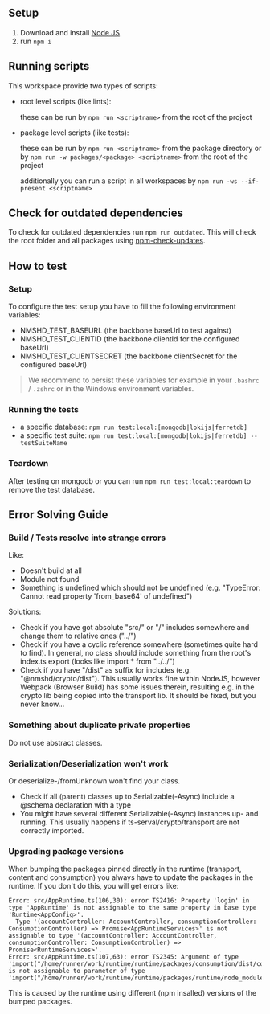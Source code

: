 ## Setup

1. Download and install [Node JS](https://nodejs.org/en/download/)
2. run `npm i`

## Running scripts

This workspace provide two types of scripts:

-   root level scripts (like lints):

    these can be run by `npm run <scriptname>` from the root of the project

-   package level scripts (like tests):

    these can be run by `npm run <scriptname>` from the package directory or by `npm run -w packages/<package> <scriptname>` from the root of the project

    additionally you can run a script in all workspaces by `npm run -ws --if-present <scriptname>`

## Check for outdated dependencies

To check for outdated dependencies run `npm run outdated`. This will check the root folder and all packages using [npm-check-updates](https://www.npmjs.com/package/npm-check-updates).

## How to test

### Setup

To configure the test setup you have to fill the following environment variables:

-   NMSHD_TEST_BASEURL (the backbone baseUrl to test against)
-   NMSHD_TEST_CLIENTID (the backbone clientId for the configured baseUrl)
-   NMSHD_TEST_CLIENTSECRET (the backbone clientSecret for the configured baseUrl)

> We recommend to persist these variables for example in your `.bashrc` / `.zshrc` or in the Windows environment variables.

### Running the tests

-   a specific database: `npm run test:local:[mongodb|lokijs|ferretdb]`
-   a specific test suite: `npm run test:local:[mongodb|lokijs|ferretdb] -- testSuiteName`

### Teardown

After testing on mongodb or you can run `npm run test:local:teardown` to remove the test database.

## Error Solving Guide

### Build / Tests resolve into strange errors

Like:

-   Doesn't build at all
-   Module not found
-   Something is undefined which should not be undefined (e.g. "TypeError: Cannot read property 'from_base64' of undefined")

Solutions:

-   Check if you have got absolute "src/" or "/" includes somewhere and change them to relative ones ("../")
-   Check if you have a cyclic reference somewhere (sometimes quite hard to find). In general, no class should include something from the root's index.ts export (looks like import \* from "../../")
-   Check if you have "/dist" as suffix for includes (e.g. "@nmshd/crypto/dist"). This usually works fine within NodeJS, however Webpack (Browser Build) has some issues therein, resulting e.g. in the crypto lib being copied into the transport lib. It should be fixed, but you never know...

### Something about duplicate private properties

Do not use abstract classes.

### Serialization/Deserialization won't work

Or deserialize-/fromUnknown won't find your class.

-   Check if all (parent) classes up to Serializable(-Async) inclulde a @schema declaration with a type
-   You might have several different Serializable(-Async) instances up- and running. This usually happens if ts-serval/crypto/transport are not correctly imported.

### Upgrading package versions

When bumping the packages pinned directly in the runtime (transport, content and consumption) you always have to update the packages in the runtime. If you don't do this, you will get errors like:

```
Error: src/AppRuntime.ts(106,30): error TS2416: Property 'login' in type 'AppRuntime' is not assignable to the same property in base type 'Runtime<AppConfig>'.
  Type '(accountController: AccountController, consumptionController: ConsumptionController) => Promise<AppRuntimeServices>' is not assignable to type '(accountController: AccountController, consumptionController: ConsumptionController) => Promise<RuntimeServices>'.
Error: src/AppRuntime.ts(107,63): error TS2345: Argument of type 'import("/home/runner/work/runtime/runtime/packages/consumption/dist/consumption/ConsumptionController").ConsumptionController' is not assignable to parameter of type 'import("/home/runner/work/runtime/runtime/packages/runtime/node_modules/@nmshd/consumption/dist/consumption/ConsumptionController").ConsumptionController'.
```

This is caused by the runtime using different (npm insalled) versions of the bumped packages.
